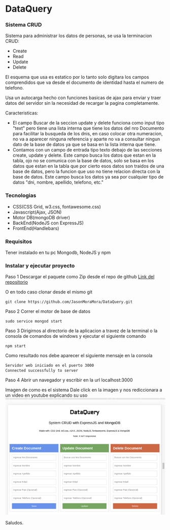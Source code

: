# DataQuery

### Sistema CRUD 

Sistema para administrar los datos de personas, se usa la terminacion CRUD: 

* Create 
* Read
* Update
* Delete

El esquema que usa es estatico por lo tanto solo digitara los campos comprendidos que va desde el documento de identidad hasta el numero de telefono.

Usa un autocarga hecho con funciones basicas de ajax para enviar y traer datos del servidor sin la necesidad de recargar la pagina completamente. 

Caracteristicas: 
* El campo Buscar de la seccion update y delete funciona como input tipo "text" pero tiene una lista interna que tiene los datos del nro Documento para facilitar la busqueda de los dnis, en caso colocar otra numeracion, no va a aparecer ninguna referencia y aparte no va a consultar ningun dato de la base de datos ya que se basa en la lista interna que tiene. 
* Contamos con un campo de entrada tipo texto debajo de las secciones create, update y delete. Este campo busca los datos que estan en la tabla, ojo no se comunica con la base de datos, solo se basa en los datos que estan en la tabla que por cierto esos datos son traidos de una base de datos, pero la funcion que uso no tiene relacion directa con la base de datos. Este campo busca los datos ya sea por cualquier tipo de datos "dni, nombre, apellido, telefono, etc."

### Tecnologias

* CSS(CSS Grid, w3.css, fontawesome.css)
* Javascript(Ajax, JSON)
* Motor DB(mongoDB driver)
* BackEnd(NodeJS con ExpressJS)
* FrontEnd(Handlebars)

### Requisitos 

Tener instalado en tu pc Mongodb, NodeJS y npm

### Instalar y ejecutar proyecto

Paso 1
Descargar el paquete como Zip desde el repo de github 
[Link del repositorio](https://www.google.com)

O en todo caso clonar desde el mismo git
```
git clone https://github.com/JasonMoraMora/DataQuery.git
```
Paso 2
Correr el motor de base de datos
```
sudo service mongod start
```

Paso 3
Dirigirnos al directorio de la aplicacion a travez de la terminal o la consola de comandos de windows y ejecutar el siguiente comando 
```
npm start
```
Como resultado nos debe aparecer el siguiente mensaje en la consola
```
Servidor web iniciado en el puerto 3000
Connected successfully to server
```

Paso 4
Abrir un navegador y escribir en la url localhost:3000

Imagen de como es el sistema
Dale click en la imagen y nos rediccionara a un video en youtube explicando su uso
[![CRUD](miniatura.png)](https://www.youtube.com/watch?v=2cmnTNtvb1c)

Saludos. 
